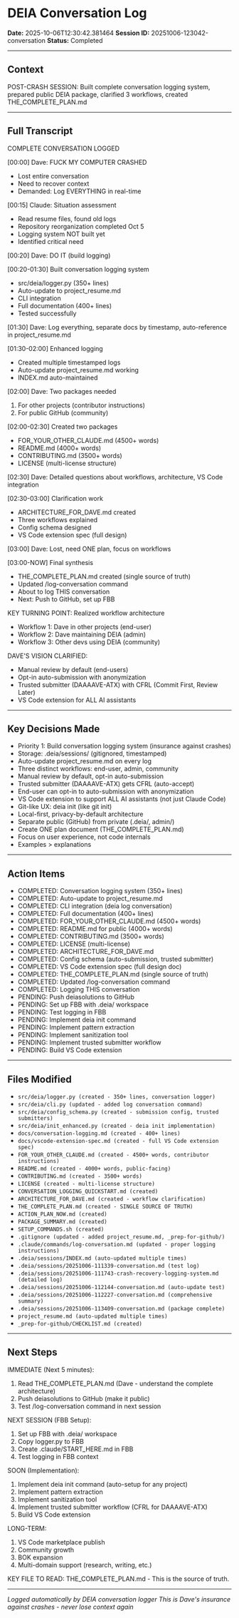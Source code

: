 # DEIA Conversation Log

**Date:** 2025-10-06T12:30:42.381464
**Session ID:** 20251006-123042-conversation
**Status:** Completed

---

## Context
POST-CRASH SESSION: Built complete conversation logging system, prepared public DEIA package, clarified 3 workflows, created THE_COMPLETE_PLAN.md

---

## Full Transcript
COMPLETE CONVERSATION LOGGED

[00:00] Dave: FUCK MY COMPUTER CRASHED
- Lost entire conversation
- Need to recover context
- Demanded: Log EVERYTHING in real-time

[00:15] Claude: Situation assessment
- Read resume files, found old logs
- Repository reorganization completed Oct 5
- Logging system NOT built yet
- Identified critical need

[00:20] Dave: DO IT (build logging)

[00:20-01:30] Built conversation logging system
- src/deia/logger.py (350+ lines)
- Auto-update to project_resume.md
- CLI integration
- Full documentation (400+ lines)
- Tested successfully

[01:30] Dave: Log everything, separate docs by timestamp, auto-reference in project_resume.md

[01:30-02:00] Enhanced logging
- Created multiple timestamped logs
- Auto-update project_resume.md working
- INDEX.md auto-maintained

[02:00] Dave: Two packages needed
1. For other projects (contributor instructions)
2. For public GitHub (community)

[02:00-02:30] Created two packages
- FOR_YOUR_OTHER_CLAUDE.md (4500+ words)
- README.md (4000+ words)
- CONTRIBUTING.md (3500+ words)
- LICENSE (multi-license structure)

[02:30] Dave: Detailed questions about workflows, architecture, VS Code integration

[02:30-03:00] Clarification work
- ARCHITECTURE_FOR_DAVE.md created
- Three workflows explained
- Config schema designed
- VS Code extension spec (full design)

[03:00] Dave: Lost, need ONE plan, focus on workflows

[03:00-NOW] Final synthesis
- THE_COMPLETE_PLAN.md created (single source of truth)
- Updated /log-conversation command
- About to log THIS conversation
- Next: Push to GitHub, set up FBB

KEY TURNING POINT: Realized workflow architecture
- Workflow 1: Dave in other projects (end-user)
- Workflow 2: Dave maintaining DEIA (admin)
- Workflow 3: Other devs using DEIA (community)

DAVE'S VISION CLARIFIED:
- Manual review by default (end-users)
- Opt-in auto-submission with anonymization
- Trusted submitter (DAAAAVE-ATX) with CFRL (Commit First, Review Later)
- VS Code extension for ALL AI assistants


---

## Key Decisions Made
- Priority 1: Build conversation logging system (insurance against crashes)
- Storage: .deia/sessions/ (gitignored, timestamped)
- Auto-update project_resume.md on every log
- Three distinct workflows: end-user, admin, community
- Manual review by default, opt-in auto-submission
- Trusted submitter (DAAAAVE-ATX) gets CFRL (auto-accept)
- End-user can opt-in to auto-submission with anonymization
- VS Code extension to support ALL AI assistants (not just Claude Code)
- Git-like UX: deia init (like git init)
- Local-first, privacy-by-default architecture
- Separate public (GitHub) from private (.deia/, admin/)
- Create ONE plan document (THE_COMPLETE_PLAN.md)
- Focus on user experience, not code internals
- Examples > explanations

---

## Action Items
- COMPLETED: Conversation logging system (350+ lines)
- COMPLETED: Auto-update to project_resume.md
- COMPLETED: CLI integration (deia log conversation)
- COMPLETED: Full documentation (400+ lines)
- COMPLETED: FOR_YOUR_OTHER_CLAUDE.md (4500+ words)
- COMPLETED: README.md for public (4000+ words)
- COMPLETED: CONTRIBUTING.md (3500+ words)
- COMPLETED: LICENSE (multi-license)
- COMPLETED: ARCHITECTURE_FOR_DAVE.md
- COMPLETED: Config schema (auto-submission, trusted submitter)
- COMPLETED: VS Code extension spec (full design doc)
- COMPLETED: THE_COMPLETE_PLAN.md (single source of truth)
- COMPLETED: Updated /log-conversation command
- COMPLETED: Logging THIS conversation
- PENDING: Push deiasolutions to GitHub
- PENDING: Set up FBB with .deia/ workspace
- PENDING: Test logging in FBB
- PENDING: Implement deia init command
- PENDING: Implement pattern extraction
- PENDING: Implement sanitization tool
- PENDING: Implement trusted submitter workflow
- PENDING: Build VS Code extension

---

## Files Modified
- `src/deia/logger.py (created - 350+ lines, conversation logger)`
- `src/deia/cli.py (updated - added log conversation command)`
- `src/deia/config_schema.py (created - submission config, trusted submitters)`
- `src/deia/init_enhanced.py (created - deia init implementation)`
- `docs/conversation-logging.md (created - 400+ lines)`
- `docs/vscode-extension-spec.md (created - full VS Code extension spec)`
- `FOR_YOUR_OTHER_CLAUDE.md (created - 4500+ words, contributor instructions)`
- `README.md (created - 4000+ words, public-facing)`
- `CONTRIBUTING.md (created - 3500+ words)`
- `LICENSE (created - multi-license structure)`
- `CONVERSATION_LOGGING_QUICKSTART.md (created)`
- `ARCHITECTURE_FOR_DAVE.md (created - workflow clarification)`
- `THE_COMPLETE_PLAN.md (created - SINGLE SOURCE OF TRUTH)`
- `ACTION_PLAN_NOW.md (created)`
- `PACKAGE_SUMMARY.md (created)`
- `SETUP_COMMANDS.sh (created)`
- `.gitignore (updated - added project_resume.md, _prep-for-github/)`
- `.claude/commands/log-conversation.md (updated - proper logging instructions)`
- `.deia/sessions/INDEX.md (auto-updated multiple times)`
- `.deia/sessions/20251006-111339-conversation.md (test log)`
- `.deia/sessions/20251006-111743-crash-recovery-logging-system.md (detailed log)`
- `.deia/sessions/20251006-112144-conversation.md (auto-update test)`
- `.deia/sessions/20251006-112227-conversation.md (comprehensive summary)`
- `.deia/sessions/20251006-113409-conversation.md (package complete)`
- `project_resume.md (auto-updated multiple times)`
- `_prep-for-github/CHECKLIST.md (created)`

---

## Next Steps
IMMEDIATE (Next 5 minutes):
1. Read THE_COMPLETE_PLAN.md (Dave - understand the complete architecture)
2. Push deiasolutions to GitHub (make it public)
3. Test /log-conversation command in next session

NEXT SESSION (FBB Setup):
1. Set up FBB with .deia/ workspace
2. Copy logger.py to FBB
3. Create .claude/START_HERE.md in FBB
4. Test logging in FBB context

SOON (Implementation):
1. Implement deia init command (auto-setup for any project)
2. Implement pattern extraction
3. Implement sanitization tool
4. Implement trusted submitter workflow (CFRL for DAAAAVE-ATX)
5. Build VS Code extension

LONG-TERM:
1. VS Code marketplace publish
2. Community growth
3. BOK expansion
4. Multi-domain support (research, writing, etc.)

KEY FILE TO READ: THE_COMPLETE_PLAN.md - This is the source of truth.

---

*Logged automatically by DEIA conversation logger*
*This is Dave's insurance against crashes - never lose context again*
